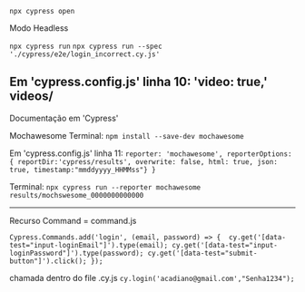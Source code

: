 `npx cypress open`

Modo Headless

`npx cypress run`
`npx cypress run --spec './cypress/e2e/login_incorrect.cy.js'`

Em 'cypress.config.js'
linha 10: 'video: true,'
videos/
-----------------------------------------------------------------------

Documentação em 'Cypress'

Mochawesome
Terminal:
`npm install --save-dev mochawesome`

Em 'cypress.config.js'
linha 11: 
          `reporter: 'mochawesome',
            reporterOptions: {
              reportDir:'cypress/results',
              overwrite: false,
              html: true,
              json: true,
              timestamp:"mmddyyyy_HHMMss"}
            }`


Terminal: 
`npx cypress run --reporter mochawesome`
`results/mochswesome_0000000000000`

-----------------------------------------------------------------------
Recurso Command = command.js

`Cypress.Commands.add('login', (email, password) => { 
  cy.get('[data-test="input-loginEmail"]').type(email);
  cy.get('[data-test="input-loginPassword"]').type(password);
  cy.get('[data-test="submit-button"]').click();
 });`

chamada dentro do file .cy.js
`cy.login('acadiano@gmail.com',"Senha1234");`

